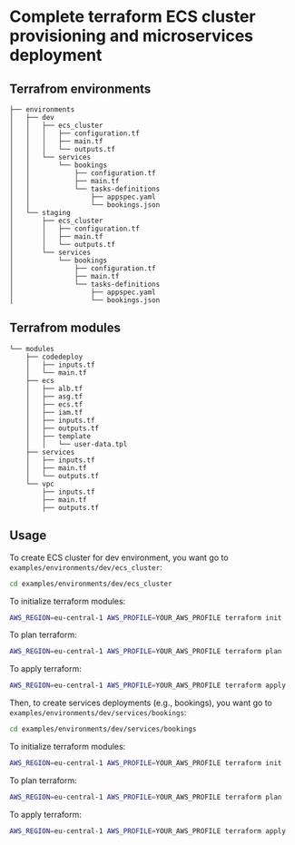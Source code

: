 # Complete terraform ECS cluster provisioning and microservices deployment

## Terrafrom environments
```
├── environments
│   ├── dev
│   │   ├── ecs_cluster
│   │   │   ├── configuration.tf
│   │   │   ├── main.tf
│   │   │   └── outputs.tf
│   │   └── services
│   │       └── bookings
│   │           ├── configuration.tf
│   │           ├── main.tf
│   │           └── tasks-definitions
│   │               ├── appspec.yaml
│   │               └── bookings.json
│   └── staging
│       ├── ecs_cluster
│       │   ├── configuration.tf
│       │   ├── main.tf
│       │   └── outputs.tf
│       └── services
│           └── bookings
│               ├── configuration.tf
│               ├── main.tf
│               └── tasks-definitions
│                   ├── appspec.yaml
│                   └── bookings.json
```
## Terrafrom modules
```
└── modules
    ├── codedeploy
    │   ├── inputs.tf
    │   └── main.tf
    ├── ecs
    │   ├── alb.tf
    │   ├── asg.tf
    │   ├── ecs.tf
    │   ├── iam.tf
    │   ├── inputs.tf
    │   ├── outputs.tf
    │   ├── template
    │   │   └── user-data.tpl
    ├── services
    │   ├── inputs.tf
    │   ├── main.tf
    │   └── outputs.tf
    └── vpc
        ├── inputs.tf
        ├── main.tf
        ├── outputs.tf
```
## Usage

To create ECS cluster for dev environment, you want go to `examples/environments/dev/ecs_cluster`:
```bash
cd examples/environments/dev/ecs_cluster
```
To initialize terraform modules:
```bash
AWS_REGION=eu-central-1 AWS_PROFILE=YOUR_AWS_PROFILE terraform init
```
To plan terraform:
```bash
AWS_REGION=eu-central-1 AWS_PROFILE=YOUR_AWS_PROFILE terraform plan
```
To apply terraform:
```bash
AWS_REGION=eu-central-1 AWS_PROFILE=YOUR_AWS_PROFILE terraform apply
```

Then, to create services deployments (e.g., bookings), you want go to `examples/environments/dev/services/bookings`:
```bash
cd examples/environments/dev/services/bookings
```
To initialize terraform modules:
```bash
AWS_REGION=eu-central-1 AWS_PROFILE=YOUR_AWS_PROFILE terraform init
```
To plan terraform:
```bash
AWS_REGION=eu-central-1 AWS_PROFILE=YOUR_AWS_PROFILE terraform plan
```
To apply terraform:
```bash
AWS_REGION=eu-central-1 AWS_PROFILE=YOUR_AWS_PROFILE terraform apply
```
